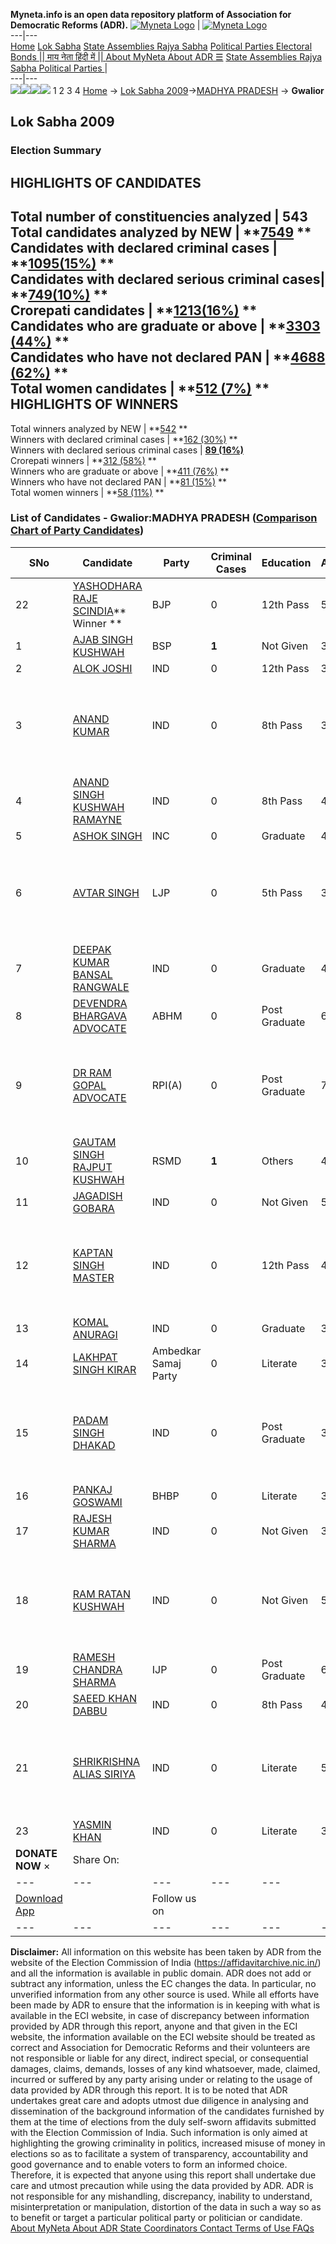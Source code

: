 **Myneta.info is an open data repository platform of Association for Democratic Reforms (ADR).**
[![Myneta Logo](https://www.myneta.info/lib/img/myneta-logo.png)](https://www.myneta.info/) | [![Myneta Logo](https://www.myneta.info/lib/img/adr-logo.png)](https://adrindia.org)  
---|---  
[Home](https://www.myneta.info/) [Lok Sabha](https://www.myneta.info/#ls "Lok Sabha") [ State Assemblies ](https://www.myneta.info/#sa "State Assemblies") [Rajya Sabha](https://www.myneta.info/#rs "Rajya Sabha") [Political Parties ](https://www.myneta.info/party "Political Parties") [ Electoral Bonds ](https://www.myneta.info/electoral_bonds "Electoral Bonds") [ || माय नेता हिंदी में || ](https://translate.google.co.in/translate?prev=hp&hl=en&js=y&u=www.myneta.info&sl=en&tl=hi&history_state0=) [ About MyNeta ](https://adrindia.org/content/about-myneta) [ About ADR ](https://adrindia.org/about-adr/who-we-are) [☰](javascript:void\(0\))
[ State Assemblies ](https://www.myneta.info/#sa "State Assemblies") [ Rajya Sabha ](https://www.myneta.info/#rs "Rajya Sabha") [ Political Parties ](https://www.myneta.info/party "Political Parties")
|   
---|---  
![](https://www.myneta.info/lib/img/banner/banner-1.png)![](https://www.myneta.info/lib/img/banner/banner-2.png)![](https://www.myneta.info/lib/img/banner/banner-3.png)![](https://www.myneta.info/lib/img/banner/banner-4.png)
1  2  3  4 
[Home](https://www.myneta.info/) → [Lok Sabha 2009](https://www.myneta.info/ls2009/)→[MADHYA PRADESH](https://www.myneta.info/ls2009/index.php?action=show_constituencies&state_id=12) → **Gwalior**
### 
## Lok Sabha 2009
###  Election Summary 
HIGHLIGHTS OF CANDIDATES  
---  
Total number of constituencies analyzed |  543   
Total candidates analyzed by NEW | **[7549](https://www.myneta.info/ls2009/index.php?action=summary&subAction=candidates_analyzed&sort=candidate#summary) **  
Candidates with declared criminal cases | **[1095(15%)](https://www.myneta.info/ls2009/index.php?action=summary&subAction=crime&sort=candidate#summary) **  
Candidates with declared serious criminal cases| **[749(10%)](https://www.myneta.info/ls2009/index.php?action=summary&subAction=serious_crime&sort=candidate#summary) **  
Crorepati candidates | **[1213(16%)](https://www.myneta.info/ls2009/index.php?action=summary&subAction=crorepati&sort=candidate#summary) **  
Candidates who are graduate or above | **[3303 (44%)](https://www.myneta.info/ls2009/index.php?action=summary&subAction=education&sort=candidate#summary) **  
Candidates who have not declared PAN | **[4688 (62%)](https://www.myneta.info/ls2009/index.php?action=summary&subAction=without_pan&sort=candidate#summary) **  
Total women candidates | **[512 (7%)](https://www.myneta.info/ls2009/index.php?action=summary&subAction=women_candidate&sort=candidate#summary) **  
HIGHLIGHTS OF WINNERS  
---  
Total winners analyzed by NEW | **[542](https://www.myneta.info/ls2009/index.php?action=summary&subAction=winner_analyzed&sort=candidate#summary) **  
Winners with declared criminal cases | **[162 (30%)](https://www.myneta.info/ls2009/index.php?action=summary&subAction=winner_crime&sort=candidate#summary) **  
Winners with declared serious criminal cases | **[89 (16%)](https://www.myneta.info/ls2009/index.php?action=summary&subAction=winner_serious_crime&sort=candidate#summary)**  
Crorepati winners | **[312 (58%)](https://www.myneta.info/ls2009/index.php?action=summary&subAction=winner_crorepati&sort=candidate#summary) **  
Winners who are graduate or above | **[411 (76%)](https://www.myneta.info/ls2009/index.php?action=summary&subAction=winner_education&sort=candidate#summary) **  
Winners who have not declared PAN | **[81 (15%)](https://www.myneta.info/ls2009/index.php?action=summary&subAction=winner_without_pan&sort=candidate#summary) **  
Total women winners | **[58 (11%)](https://www.myneta.info/ls2009/index.php?action=summary&subAction=winner_women&sort=candidate#summary) **  
### List of Candidates - Gwalior:MADHYA PRADESH ([Comparison Chart of Party Candidates](https://www.myneta.info/ls2009/comparisonchart.php?constituency_id=317))
SNo | Candidate| Party| Criminal Cases| Education| Age| Total Assets| Liabilities  
---|---|---|---|---|---|---|---  
22  | [YASHODHARA RAJE SCINDIA](https://www.myneta.info/ls2009/candidate.php?candidate_id=5107)** Winner ** | BJP | 0 | 12th Pass| 54 | Rs 1,83,10,000 ~ 1 Crore+ | Rs 0 ~   
1  | [AJAB SINGH KUSHWAH](https://www.myneta.info/ls2009/candidate.php?candidate_id=5105) | BSP | **1** | Not Given| 36 | Rs 44,06,000 ~ 44 Lacs+ | Rs 0 ~   
2  | [ALOK JOSHI](https://www.myneta.info/ls2009/candidate.php?candidate_id=5117) | IND | 0 | 12th Pass| 36 | Rs 2,10,600 ~ 2 Lacs+ | Rs 0 ~   
3  | [ANAND KUMAR](https://www.myneta.info/ls2009/candidate.php?candidate_id=5115) | IND | 0 | 8th Pass| 36 | ![](https://myneta.info/image_v2.php?myneta_folder=ls2009&candidate_id=5115&col=ta) | ![](https://myneta.info/image_v2.php?myneta_folder=ls2009&candidate_id=5115&col=lia)  
4  | [ANAND SINGH KUSHWAH RAMAYNE](https://www.myneta.info/ls2009/candidate.php?candidate_id=5116) | IND | 0 | 8th Pass| 41 | Rs 5,000 ~ 5 Thou+ | Rs 12,000 ~ 12 Thou+  
5  | [ASHOK SINGH](https://www.myneta.info/ls2009/candidate.php?candidate_id=5106) | INC | 0 | Graduate| 48 | Rs 13,49,70,000 ~ 13 Crore+ | Rs 2,45,85,900 ~ 2 Crore+  
6  | [AVTAR SINGH](https://www.myneta.info/ls2009/candidate.php?candidate_id=5108) | LJP | 0 | 5th Pass| 38 | ![](https://myneta.info/image_v2.php?myneta_folder=ls2009&candidate_id=5108&col=ta) | ![](https://myneta.info/image_v2.php?myneta_folder=ls2009&candidate_id=5108&col=lia)  
7  | [DEEPAK KUMAR BANSAL RANGWALE](https://www.myneta.info/ls2009/candidate.php?candidate_id=5121) | IND | 0 | Graduate| 44 | Rs 24,78,356 ~ 24 Lacs+ | Rs 7,00,000 ~ 7 Lacs+  
8  | [DEVENDRA BHARGAVA ADVOCATE](https://www.myneta.info/ls2009/candidate.php?candidate_id=5110) | ABHM | 0 | Post Graduate| 64 | Rs 3,000 ~ 3 Thou+ | Rs 0 ~   
9  | [DR RAM GOPAL ADVOCATE](https://www.myneta.info/ls2009/candidate.php?candidate_id=5113) | RPI(A) | 0 | Post Graduate| 70 | ![](https://myneta.info/image_v2.php?myneta_folder=ls2009&candidate_id=5113&col=ta) | ![](https://myneta.info/image_v2.php?myneta_folder=ls2009&candidate_id=5113&col=lia)  
10  | [GAUTAM SINGH RAJPUT KUSHWAH](https://www.myneta.info/ls2009/candidate.php?candidate_id=5109) | RSMD | **1** | Others| 42 | Rs 9,10,000 ~ 9 Lacs+ | Rs 0 ~   
11  | [JAGADISH GOBARA](https://www.myneta.info/ls2009/candidate.php?candidate_id=5120) | IND | 0 | Not Given| 55 | Rs 15,31,500 ~ 15 Lacs+ | Rs 2,50,000 ~ 2 Lacs+  
12  | [KAPTAN SINGH MASTER](https://www.myneta.info/ls2009/candidate.php?candidate_id=5118) | IND | 0 | 12th Pass| 45 | ![](https://myneta.info/image_v2.php?myneta_folder=ls2009&candidate_id=5118&col=ta) | ![](https://myneta.info/image_v2.php?myneta_folder=ls2009&candidate_id=5118&col=lia)  
13  | [KOMAL ANURAGI](https://www.myneta.info/ls2009/candidate.php?candidate_id=5119) | IND | 0 | Graduate| 34 | Rs 53,000 ~ 53 Thou+ | Rs 0 ~   
14  | [LAKHPAT SINGH KIRAR](https://www.myneta.info/ls2009/candidate.php?candidate_id=5114) | Ambedkar Samaj Party | 0 | Literate| 38 | Rs 18,19,000 ~ 18 Lacs+ | Rs 20,000 ~ 20 Thou+  
15  | [PADAM SINGH DHAKAD](https://www.myneta.info/ls2009/candidate.php?candidate_id=5122) | IND | 0 | Post Graduate| 33 | ![](https://myneta.info/image_v2.php?myneta_folder=ls2009&candidate_id=5122&col=ta) | ![](https://myneta.info/image_v2.php?myneta_folder=ls2009&candidate_id=5122&col=lia)  
16  | [PANKAJ GOSWAMI](https://www.myneta.info/ls2009/candidate.php?candidate_id=5111) | BHBP | 0 | Literate| 30 | Rs 85,000 ~ 85 Thou+ | Rs 0 ~   
17  | [RAJESH KUMAR SHARMA](https://www.myneta.info/ls2009/candidate.php?candidate_id=5124) | IND | 0 | Not Given| 34 | Rs 25,000 ~ 25 Thou+ | Rs 0 ~   
18  | [RAM RATAN KUSHWAH](https://www.myneta.info/ls2009/candidate.php?candidate_id=5125) | IND | 0 | Not Given| 50 | ![](https://myneta.info/image_v2.php?myneta_folder=ls2009&candidate_id=5125&col=ta) | ![](https://myneta.info/image_v2.php?myneta_folder=ls2009&candidate_id=5125&col=lia)  
19  | [RAMESH CHANDRA SHARMA](https://www.myneta.info/ls2009/candidate.php?candidate_id=5112) | IJP | 0 | Post Graduate| 62 | Rs 29,83,000 ~ 29 Lacs+ | Rs 0 ~   
20  | [SAEED KHAN DABBU](https://www.myneta.info/ls2009/candidate.php?candidate_id=5126) | IND | 0 | 8th Pass| 40 | Rs 1,14,000 ~ 1 Lacs+ | Rs 0 ~   
21  | [SHRIKRISHNA ALIAS SIRIYA](https://www.myneta.info/ls2009/candidate.php?candidate_id=5127) | IND | 0 | Literate| 57 | ![](https://myneta.info/image_v2.php?myneta_folder=ls2009&candidate_id=5127&col=ta) | ![](https://myneta.info/image_v2.php?myneta_folder=ls2009&candidate_id=5127&col=lia)  
23  | [YASMIN KHAN](https://www.myneta.info/ls2009/candidate.php?candidate_id=5123) | IND | 0 | Literate| 35 | Rs 1,46,000 ~ 1 Lacs+ | Rs 0 ~   
|  **DONATE NOW** × |  Share On:  | [](https://api.whatsapp.com/send?text=https%3A%2F%2Fmyneta.info%2Fpunjab2022%2Findex.php%3Faction%3Dshow_constituencies%26state_id%3D19) | [](https://www.facebook.com/sharer/sharer.php?u=https%3A%2F%2Fmyneta.info%2Fpunjab2022%2Findex.php%3Faction%3Dshow_constituencies%26state_id%3D19) | [](https://twitter.com/share?url=https%3A%2F%2Fmyneta.info%2Fpunjab2022%2Findex.php%3Faction%3Dshow_constituencies%26state_id%3D19)  
---|---|---|---|---  
| [ Download App ](https://play.google.com/store/apps/details?id=com.webrosoft.myneta1&pcampaignid=pcampaignidMKT-Other-global-all-co-prtnr-py-PartBadge-Mar2515-1) | [](https://play.google.com/store/apps/details?id=com.webrosoft.myneta1&pcampaignid=pcampaignidMKT-Other-global-all-co-prtnr-py-PartBadge-Mar2515-1) |  Follow us on  | [](https://www.facebook.com/adrindia.org/) | [](https://twitter.com/adrspeaks) | [](https://groups.google.com/g/national-election-watch?hl=en&pli=1) | [](https://www.instagram.com/adrspeaks/) | [](https://www.youtube.com/user/adrspeaks) | [](https://sharechat.com/profile/adrspeaks)  
---|---|---|---|---|---|---|---|---  
**Disclaimer:** All information on this website has been taken by ADR from the website of the Election Commission of India (https://affidavitarchive.nic.in/) and all the information is available in public domain. ADR does not add or subtract any information, unless the EC changes the data. In particular, no unverified information from any other source is used. While all efforts have been made by ADR to ensure that the information is in keeping with what is available in the ECI website, in case of discrepancy between information provided by ADR through this report, anyone and that given in the ECI website, the information available on the ECI website should be treated as correct and Association for Democratic Reforms and their volunteers are not responsible or liable for any direct, indirect special, or consequential damages, claims, demands, losses of any kind whatsoever, made, claimed, incurred or suffered by any party arising under or relating to the usage of data provided by ADR through this report. It is to be noted that ADR undertakes great care and adopts utmost due diligence in analysing and dissemination of the background information of the candidates furnished by them at the time of elections from the duly self-sworn affidavits submitted with the Election Commission of India. Such information is only aimed at highlighting the growing criminality in politics, increased misuse of money in elections so as to facilitate a system of transparency, accountability and good governance and to enable voters to form an informed choice. Therefore, it is expected that anyone using this report shall undertake due care and utmost precaution while using the data provided by ADR. ADR is not responsible for any mishandling, discrepancy, inability to understand, misinterpretation or manipulation, distortion of the data in such a way so as to benefit or target a particular political party or politician or candidate. 
[ About MyNeta ](https://adrindia.org/content/about-myneta) [ About ADR ](https://adrindia.org/about-adr/who-we-are) [ State Coordinators ](https://adrindia.org/about-adr/state-coordinators) [ Contact ](https://adrindia.org/contact-us) [ Terms of Use ](https://adrindia.org/content/adr-terms-use) [ FAQs ](https://adrindia.org/content/faqs)

